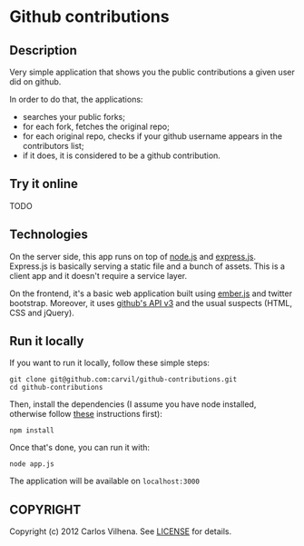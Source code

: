# Github contributions

## Description

Very simple application that shows you the public contributions a given user did on github.

In order to do that, the applications:

- searches your public forks;
- for each fork, fetches the original repo;
- for each original repo, checks if your github username appears in the contributors list;
- if it does, it is considered to be a github contribution.

## Try it online

TODO

## Technologies

On the server side, this app runs on top of [node.js](http://nodejs.org/) and [express.js](http://expressjs.com/). 
Express.js is basically serving a static file and a bunch of assets. This is a client app and it doesn't require a service layer.

On the frontend, it's a basic web application built using [ember.js](http://emberjs.com/) and twitter bootstrap. Moreover, 
it uses [github's API v3](http://developer.github.com/v3/) and the usual suspects (HTML, CSS and jQuery).

## Run it locally

If you want to run it locally, follow these simple steps:

    git clone git@github.com:carvil/github-contributions.git
    cd github-contributions

Then, install the dependencies (I assume you have node installed, otherwise follow [these](https://github.com/joyent/node/wiki/Installation) instructions first):

    npm install

Once that's done, you can run it with:

    node app.js

The application will be available on `localhost:3000`

## COPYRIGHT

Copyright (c) 2012 Carlos Vilhena. See [LICENSE](https://github.com/carvil/github-contributions/blob/master/LICENSE) for details.
